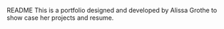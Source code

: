 README
This is a portfolio designed and developed by Alissa Grothe to show case her projects and resume.
